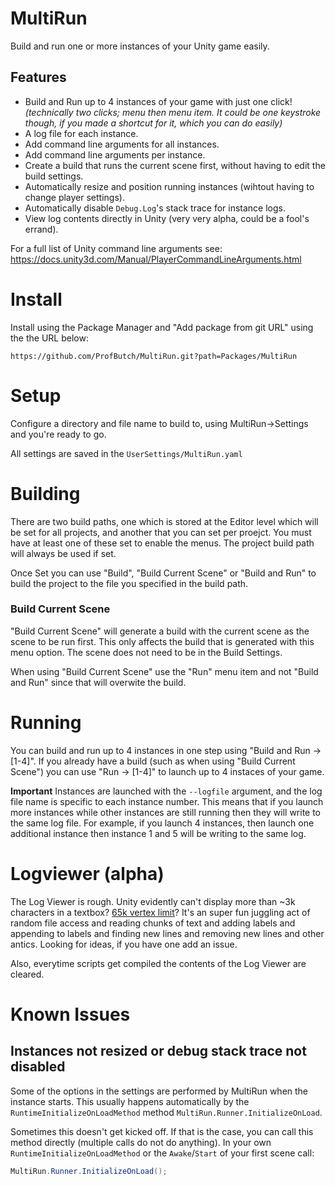 # MultiRun
Build and run one or more instances of your Unity game easily.

## Features
* Build and Run up to 4 instances of your game with just one click! _(technically two clicks; menu then menu item.  It could be one keystroke though, if you made a shortcut for it, which you can do easily)_
* A log file for each instance.
* Add command line arguments for all instances.
* Add command line arguments per instance.
* Create a build that runs the current scene first, without having to edit the build settings.
* Automatically resize and position running instances (wihtout having to change player settings).
* Automatically disable `Debug.Log`'s stack trace for instance logs.
* View log contents directly in Unity (very very alpha, could be a fool's errand).

For a full list of Unity command line arguments see:  https://docs.unity3d.com/Manual/PlayerCommandLineArguments.html




# Install
Install using the Package Manager and "Add package from git URL" using the the URL below:
```
https://github.com/ProfButch/MultiRun.git?path=Packages/MultiRun
```




# Setup
Configure a directory and file name to build to, using MultiRun->Settings and you're ready to go.

All settings are saved in the `UserSettings/MultiRun.yaml`




# Building
There are two build paths, one which is stored at the Editor level which will be set for all projects, and another that you can set per proejct.  You must have at least one of these set to enable the menus.  The project build path will always be used if set.

Once Set you can use "Build", "Build Current Scene" or "Build and Run" to build the project to the file you specified in the build path.

### Build Current Scene
"Build Current Scene" will generate a build with the current scene as the scene to be run first.  This only affects the build that is generated with this menu option.  The scene does not need to be in the Build Settings.

When using "Build Current Scene" use the "Run" menu item and not "Build and Run" since that will overwite the build.




# Running
You can build and run up to 4 instances in one step using "Build and Run -> [1-4]".  If you already have a build (such as when using "Build Current Scene") you can use "Run -> [1-4]" to launch up to 4 instaces of your game.

__Important__ Instances are launched with the `--logfile` argument, and the log file name is specific to each instance number.  This means that if you launch more instances while other instances are still running then they will write to the same log file.  For example, if you launch 4 instances, then launch one additional instance then instance 1 and 5 will be writing to the same log.




# Logviewer (alpha)
The Log Viewer is rough.  Unity evidently can't display more than  ~3k characters in a textbox?  [65k vertex limit](https://forum.unity.com/threads/ui-text-character-limit.359729/)?  It's an super fun juggling act of random file access and reading chunks of text and adding labels and appending to labels and finding new lines and removing new lines and other antics.  Looking for ideas, if you have one add an issue.

Also, everytime scripts get compiled the contents of the Log Viewer are cleared.




# Known Issues

## Instances not resized or debug stack trace not disabled
Some of the options in the settings are performed by MultiRun when the instance starts.  This usually happens automatically by the `RuntimeInitializeOnLoadMethod` method `MultiRun.Runner.InitializeOnLoad`.

Sometimes this doesn't get kicked off.  If that is the case, you can call this method directly (multiple calls do not do anything).  In your own `RuntimeInitializeOnLoadMethod` or the `Awake`/`Start` of your first scene call:

```c#
MultiRun.Runner.InitializeOnLoad();
```